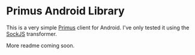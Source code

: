 # Primus Android Library

This is a very simple [Primus][primus] client for Android. I've only tested it using the [SockJS][sockjs-transformer] transformer.

More readme coming soon.


<!-- external links -->
[primus]:https://github.com/primus/primus
[sockjs-transformer]:https://github.com/primus/primus#sockjs
